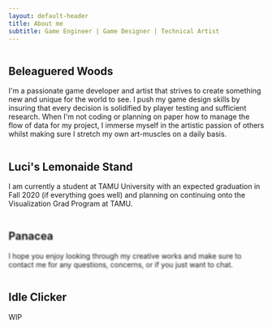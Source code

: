 ```yaml
---
layout: default-header
title: About me
subtitle: Game Engineer | Game Designer | Technical Artist
---
```



<div class="row">
  <div class="column text-column ">
    <h2>Beleaguered Woods</h2>
    <p>I'm a passionate game developer and artist that strives to create something new and unique for the world to see.
      I push my game design skills by insuring that every decision is solidified by player testing and sufficient
      research. When I'm not coding or planning on paper how to manage the flow of data for my project, I immerse myself
      in the artistic passion of others whilst making sure I stretch my own art-muscles on a daily basis. </p>
  </div>
  <div class="column text-column">
    <h2>Luci's Lemonaide Stand</h2>
    <p>I am currently a student at TAMU University with an expected graduation in Fall 2020 (if everything goes well)
      and planning on continuing onto the Visualization Grad Program at TAMU.</p>
  </div>
  <div class="column text-column" style="background-image: url('/assets/img/panacea.jpg'); filter: blur(1px);
  -webkit-filter: blur(1px);">
    <h2>Panacea</h2>
    <p>I hope you enjoy looking through my creative works and make sure to contact me for any questions, concerns, or if
      you just want to chat.
    </p>
  </div>
  <div class="column text-column">
    <h2>Idle Clicker </h2>
    <p>WIP
    </p>
  </div>
</div>
